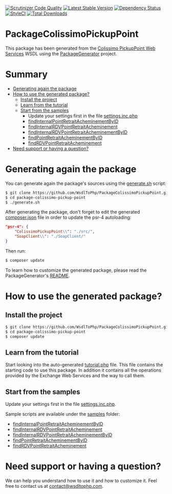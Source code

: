 [![Scrutinizer Code Quality](https://scrutinizer-ci.com/g/WsdlToPhp/PackageColissimoPickupPoint/badges/quality-score.png?b=develop)](https://scrutinizer-ci.com/g/WsdlToPhp/PackageColissimoPickupPoint/?branch=develop)
[![Latest Stable Version](https://poser.pugx.org/wsdltophp/package-colissimo-pickup-point/v/stable)](https://packagist.org/packages/wsdltophp/package-colissimo-pickup-point)
[![Dependency Status](https://www.versioneye.com/user/projects/570df28ffcd19a0039f16b4c/badge.svg?style=flat)](https://www.versioneye.com/user/projects/570df28ffcd19a0039f16b4c)
[![StyleCI](https://styleci.io/repos/56129051/shield)](https://styleci.io/repos/56129051)
[![Total Downloads](https://poser.pugx.org/wsdltophp/package-colissimo-pickup-point/downloads)](https://packagist.org/packages/wsdltophp/package-colissimo-pickup-point)

# PackageColissimoPickupPoint
This package has been generated from the [Colissimo PickupPoint Web Services](https://ws.colissimo.fr/sls-ws/SlsServiceWS?wsdl) WSDL using the [PackageGenerator](https://github.com/WsdlToPhp/PackageGenerator) project.

# Summary
- [Generating again the package](#generating-again-the-package)
- [How to use the generated package?](#how-to-use-the-generated-package)
    - [Install the project](#install-the-project)
    - [Learn from the tutorial](#learn-from-the-tutorial)
    - [Start from the samples](#start-from-the-samples)
    	- Update your settings first in the file [settings.inc.php](samples/settings.inc.php)
        - [findInternalPointRetraitAcheminementByID](samples/findInternalPointRetraitAcheminementByID.php)
        - [findInternalRDVPointRetraitAcheminement](samples/findInternalRDVPointRetraitAcheminement.php)
        - [findInternalRDVPointRetraitAcheminementByID](samples/findInternalRDVPointRetraitAcheminementByID.php)
        - [findPointRetraitAcheminementByID](samples/findPointRetraitAcheminementByID.php)
        - [findRDVPointRetraitAcheminement](samples/findRDVPointRetraitAcheminement.php)
- [Need support or having a question?](#need-support-or-having-a-question)

# Generating again the package
You can generate again the package's sources using the [generate.sh](generate.sh) script:
```bash
$ git clone https://github.com/WsdlToPhp/PackageColissimoPickupPoint.git package-colissimo-pickup-point
$ cd package-colissimo-pickup-point
$ ./generate.sh
```
After generating the package, don't forget to edit the generated [composer.json](composer.json) file in order to update the psr-4 autoloading:
```json
"psr-4": {
    "ColissimoPickupPoint\\": "./src/",
    "SoapClient\\": "./SoapClient/"
}
```
Then run:
```bash
$ composer update
```
 To learn how to customize the generated package, please read the PackageGenerator's [README](https://github.com/WsdlToPhp/PackageGenerator/blob/master/README.md).

# How to use the generated package?

## Install the project
```bash
$ git clone https://github.com/WsdlToPhp/PackageColissimoPickupPoint.git package-colissimo-pickup-point
$ cd package-colissimo-pickup-point
$ composer update
```

## Learn from the tutorial
Start looking into the auto-generated [tutorial.php](tutorial.php) file. This file contains the starting code to use this package. In addition it contains all the operations provided by the Exchange Web Services and the way to call them.

## Start from the samples
Update your settings first in the file [settings.inc.php](samples/settings.inc.php).

Sample scripts are available under the [samples](samples) folder:

- [findInternalPointRetraitAcheminementByID](samples/findInternalPointRetraitAcheminementByID.php)
- [findInternalRDVPointRetraitAcheminement](samples/findInternalRDVPointRetraitAcheminement.php)
- [findInternalRDVPointRetraitAcheminementByID](samples/findInternalRDVPointRetraitAcheminementByID.php)
- [findPointRetraitAcheminementByID](samples/findPointRetraitAcheminementByID.php)
- [findRDVPointRetraitAcheminement](samples/findRDVPointRetraitAcheminement.php)

# Need support or having a question?
We can help you understand how to use it and how to customize it. Feel free to contact us at contact@wsdltophp.com.